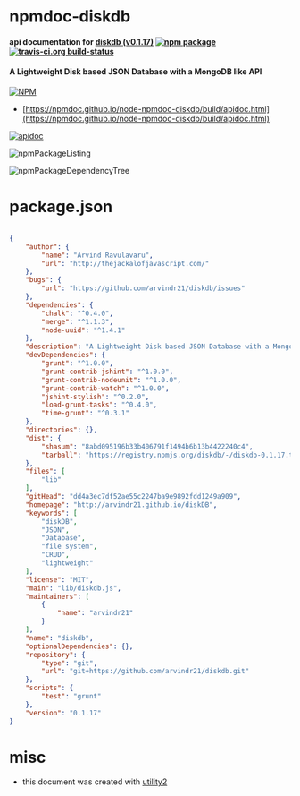 # npmdoc-diskdb

#### api documentation for  [diskdb (v0.1.17)](http://arvindr21.github.io/diskDB)  [![npm package](https://img.shields.io/npm/v/npmdoc-diskdb.svg?style=flat-square)](https://www.npmjs.org/package/npmdoc-diskdb) [![travis-ci.org build-status](https://api.travis-ci.org/npmdoc/node-npmdoc-diskdb.svg)](https://travis-ci.org/npmdoc/node-npmdoc-diskdb)

#### A Lightweight Disk based JSON Database with a MongoDB like API

[![NPM](https://nodei.co/npm/diskdb.png?downloads=true&downloadRank=true&stars=true)](https://www.npmjs.com/package/diskdb)

- [https://npmdoc.github.io/node-npmdoc-diskdb/build/apidoc.html](https://npmdoc.github.io/node-npmdoc-diskdb/build/apidoc.html)

[![apidoc](https://npmdoc.github.io/node-npmdoc-diskdb/build/screenCapture.buildCi.browser.%252Ftmp%252Fbuild%252Fapidoc.html.png)](https://npmdoc.github.io/node-npmdoc-diskdb/build/apidoc.html)

![npmPackageListing](https://npmdoc.github.io/node-npmdoc-diskdb/build/screenCapture.npmPackageListing.svg)

![npmPackageDependencyTree](https://npmdoc.github.io/node-npmdoc-diskdb/build/screenCapture.npmPackageDependencyTree.svg)



# package.json

```json

{
    "author": {
        "name": "Arvind Ravulavaru",
        "url": "http://thejackalofjavascript.com/"
    },
    "bugs": {
        "url": "https://github.com/arvindr21/diskdb/issues"
    },
    "dependencies": {
        "chalk": "^0.4.0",
        "merge": "^1.1.3",
        "node-uuid": "^1.4.1"
    },
    "description": "A Lightweight Disk based JSON Database with a MongoDB like API",
    "devDependencies": {
        "grunt": "^1.0.0",
        "grunt-contrib-jshint": "^1.0.0",
        "grunt-contrib-nodeunit": "^1.0.0",
        "grunt-contrib-watch": "^1.0.0",
        "jshint-stylish": "^0.2.0",
        "load-grunt-tasks": "^0.4.0",
        "time-grunt": "^0.3.1"
    },
    "directories": {},
    "dist": {
        "shasum": "8abd095196b33b406791f1494b6b13b4422240c4",
        "tarball": "https://registry.npmjs.org/diskdb/-/diskdb-0.1.17.tgz"
    },
    "files": [
        "lib"
    ],
    "gitHead": "dd4a3ec7df52ae55c2247ba9e9892fdd1249a909",
    "homepage": "http://arvindr21.github.io/diskDB",
    "keywords": [
        "diskDB",
        "JSON",
        "Database",
        "file system",
        "CRUD",
        "lightweight"
    ],
    "license": "MIT",
    "main": "lib/diskdb.js",
    "maintainers": [
        {
            "name": "arvindr21"
        }
    ],
    "name": "diskdb",
    "optionalDependencies": {},
    "repository": {
        "type": "git",
        "url": "git+https://github.com/arvindr21/diskdb.git"
    },
    "scripts": {
        "test": "grunt"
    },
    "version": "0.1.17"
}
```



# misc
- this document was created with [utility2](https://github.com/kaizhu256/node-utility2)
